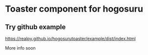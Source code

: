 # Toaster component for hogosuru



## Try github example

https://realpy.github.io/hogosurutoaster/example/dist/index.html

More info soon
